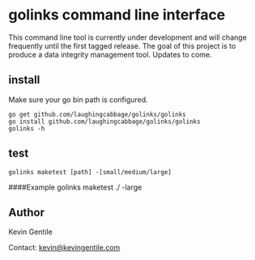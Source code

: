 # golinks command line interface
This command line tool is currently under development and will change frequently until the first tagged release. The goal of this project is to produce a data integrity management tool. Updates to come.

## install
Make sure your go bin path is configured.

    go get github.com/laughingcabbage/golinks/golinks
    go install github.com/laughingcabbage/golinks/golinks
    golinks -h

## test

    golinks maketest [path] -[small/medium/large]

####Example
    golinks maketest ./ -large
    
## Author
Kevin Gentile

Contact: kevin@kevingentile.com
